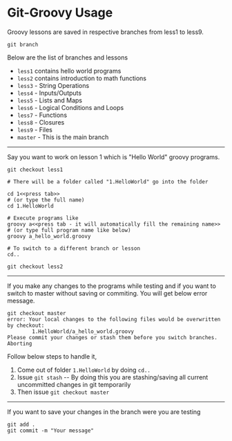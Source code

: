 # Git-Groovy Usage

Groovy lessons are saved in respective branches from less1 to less9. 

```
git branch
```

Below are the list of branches and lessons

* `less1` contains hello world programs
* `less2` contains introduction to math functions
* `less3` - String Operations
* `less4` - Inputs/Outputs
* `less5` - Lists and Maps
* `less6` - Logical Conditions and Loops
* `less7` - Functions
* `less8` - Closures
* `less9` - Files
* `master` - This is the main branch

* * * 

Say you want to work on lesson 1 which is "Hello World" groovy programs. 

```
git checkout less1

# There will be a folder called "1.HelloWorld" go into the folder 

cd 1<<press tab>>
# (or type the full name)
cd 1.HelloWorld

# Execute programs like 
groovy a<<press tab - it will automatically fill the remaining name>>
# (or type full program name like below)
groovy a_hello_world.groovy

# To switch to a different branch or lesson
cd..

git checkout less2

```

* * * 

If you make any changes to the programs while testing and if you want to switch to master without saving or commiting. You will get below error message. 

```
git checkout master
error: Your local changes to the following files would be overwritten by checkout:
        1.HelloWorld/a_hello_world.groovy
Please commit your changes or stash them before you switch branches.
Aborting
```

Follow below steps to handle it, 

1. Come out of folder `1.HelloWorld` by doing `cd..`
2. Issue `git stash` -- By doing this you are stashing/saving all current uncommitted changes in git temporarily 
3. Then issue `git checkout master`

* * * 

If you want to save your changes in the branch were you are testing

```
git add .
git commit -m "Your message"
```